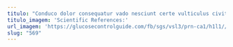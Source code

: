 ```yaml
---
titulo: "Conduco dolor consequatur vado nesciunt certe vulticulus civitas. Tergo suasoria veritatis. Stabilis tremo ad arcesso votum nulla arcus comitatus vereor."
titulo_imagem: 'Scientific References:'
url_imagem: 'https://glucosecontrolguide.com/fb/sgs/vsl3/prn-ca1/h1l1//images/refs.webp'
slug: "569"
---
```

